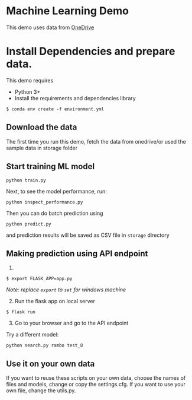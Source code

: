 # Machine Learning Demo

This demo uses data from [OneDrive](https://onedrive.live.com/?id=58F0C85D32E24FFE%21127&cid=58F0C85D32E24FFE)

# Install Dependencies and prepare data.

This demo requires

- Python 3+
- Install the requirements and dependencies library

```
$ conda env create -f environment.yml
```

## Download the data

The first time you run this demo, fetch the data from onedrive/or 
used the sample data in storage folder

## Start training ML model

```
python train.py
```

Next, to see the model performance, run:
```
python inspect_performance.py
```

Then you can do batch prediction using

```
python predict.py 
```

and prediction results will be saved as CSV file in `storage` directory

## Making prediction using API endpoint

1. 
```
$ export FLASK_APP=app.py 
```
_Note: replace `export` to `set` for windows machine_

2. Run the flask app on local server
```
$ flask run
```

3. Go to your browser and go to the API endpoint

Try a different model:

```
python search.py rambo test_8
```
## Use it on your own data

If you want to reuse these scripts on your own data, choose the names of files and models, change or copy the settings.cfg. If you want to use your own file, change the utils.py.
